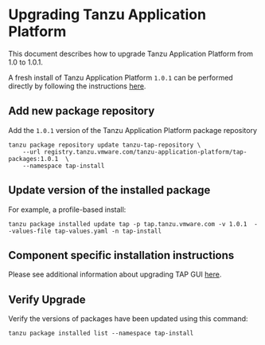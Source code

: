 # Upgrading Tanzu Application Platform

This document describes how to upgrade Tanzu Application Platform from 1.0 to 1.0.1.

A fresh install of Tanzu Application Platform `1.0.1` can be performed directly by following the instructions [here](https://docs.vmware.com/en/Tanzu-Application-Platform/1.0/tap/GUID-install-intro.html).

## Add new package repository

Add the `1.0.1` version of the Tanzu Application Platform package repository

```
tanzu package repository update tanzu-tap-repository \
    --url registry.tanzu.vmware.com/tanzu-application-platform/tap-packages:1.0.1  \
    --namespace tap-install
```

## Update version of the installed package

For example, a profile-based install:
```
tanzu package installed update tap -p tap.tanzu.vmware.com -v 1.0.1  --values-file tap-values.yaml -n tap-install
```

## Component specific installation instructions

Please see additional information about upgrading TAP GUI [here](https://docs.vmware.com/en/Tanzu-Application-Platform/1.1/tap/GUID-tap-gui-upgrades.html).

## Verify Upgrade

Verify the versions of packages have been updated using this command:
```
tanzu package installed list --namespace tap-install
```